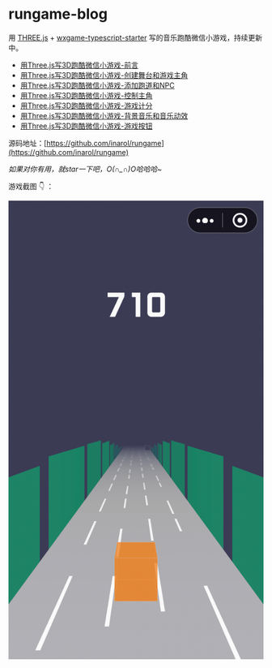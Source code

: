 # rungame-blog
用 [THREE.js](https://github.com/mrdoob/three.js/) + [wxgame-typescript-starter](https://github.com/inarol/wxgame-typescript-starter) 写的音乐跑酷微信小游戏，持续更新中。

- [用Three.js写3D跑酷微信小游戏-前言](./section1.md)
- [用Three.js写3D跑酷微信小游戏-创建舞台和游戏主角](./section2.md)
- [用Three.js写3D跑酷微信小游戏-添加跑道和NPC](./section3.md)
- [用Three.js写3D跑酷微信小游戏-控制主角](./section4.md)
- [用Three.js写3D跑酷微信小游戏-游戏计分](./section5.md)
- [用Three.js写3D跑酷微信小游戏-背景音乐和音乐动效](./section6.md)
- [用Three.js写3D跑酷微信小游戏-游戏按钮](./section7.md)


源码地址：[https://github.com/inarol/rungame](https://github.com/inarol/rungame)

*如果对你有用，就star一下吧，O(∩_∩)O哈哈哈~*

游戏截图 👇 ：

![](./img/section2/1.gif)